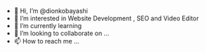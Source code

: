 - 👋 Hi, I’m @dionkobayashi
- 👀 I’m interested in Website Development , SEO and Video Editor
- 🌱 I’m currently learning 
- 💞️ I’m looking to collaborate on ...
- 📫 How to reach me ...

<!---
dionkobayashi/dionkobayashi is a ✨ special ✨ repository because its `README.md` (this file) appears on your GitHub profile.
You can click the Preview link to take a look at your changes.
--->
